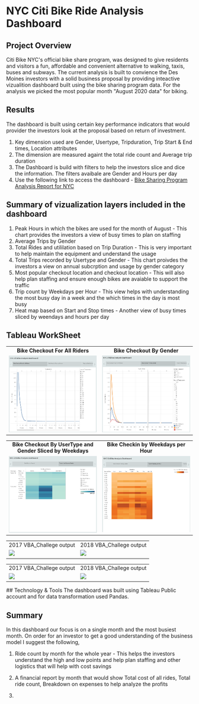 # NYC Citi Bike Ride Analysis Dashboard
## Project Overview

Citi Bike NYC's official bike share program, was designed to give residents and visitors a fun, affordable and convenient alternative to walking, taxis, buses and subways.
The current analysis is built to convience the Des Moines investors with a solid business proposal by providing inteactive vizualition dashboard built using the bike sharing program data. For the analysis we picked the most popular month "August 2020 data" for biking.

## Results
The dashboard is built using certain key performance indicators that would provider the investors look at the proposal based on return of investment.

1.  Key dimension used are Gender, Usertype, Tripduration, Trip Start & End times, Location attributes
2.  The dimension are measured againt the total ride count and Average trip duration
3.  The Dashboard is build with filters to help the investors slice and dice the information. The filters avaibale are Gender and Hours per day
4.  Use the following link to access the dashboard - [Bike Sharing Program Analysis Report for NYC](https://public.tableau.com/profile/prathima.bandi#!/vizhome/NYCCitiBikeAnalysisReport/NYCCitiBikeAnalysisDashboard?publish=yes)

## Summary of vizualization layers included in the dashboard
1. Peak Hours in which the bikes are used for the month of August - This chart provides the investors a view of busy times to plan on staffing
2. Average Trips by Gender
3. Total Rides and utililation based on Trip Duration - This is very important to help maintain the equipment and understand the usage
4. Total Trips recorded by Usertype and Gender - This chart proivdes the investors a view on annual subcrption and usage by gender category
5. Most popular checkout location and checkout location - This will also help plan staffing and ensure enough bikes are avaiable to support the traffic
6. Trip count by Weekdays per Hour - This view helps with understanding the most busy day in a week and the which times in the day is most busy
7. Heat map based on Start and Stop times - Another view of busy times sliced by weendays and hours per day

 ## Tableau WorkSheet
 <table>
 <tr>   
  <td align="center"> <b> Bike Checkout For All Riders </b> </td>
  <td align="center"> <b> Bike Checkout By Gender </b> </td>
  </tr> 
  <tr>   
    <td valign="top"> <img src="/Images/AllRiderCheckouttime.png" width="500" /> </td>
    <td valign="top"> <img src="/Images/CheckouttimebyGender.png" width="500" /> </td>
  </tr>     
</Table>
<table>
  <tr>   
     <td align="center"> <b> Bike Checkout By UserType and Gender Sliced by Weekdays </b></td>
     <td align="center"> <b> Bike Checkin by Weekdays per Hour</b></td>
  </tr> 
  <tr>   
    <td valign="top"> <img src="/Images/WeekdayridesummaryByGenderandUsertype.png" width="500" /> </td>
    <td valign="top"> <img src="/Images/StoptimeWeekdaysperday.png" width="500" /> </td>
   
  </tr>     
</Table> 
<table>
 <tr>   
    <td align="center"> 2017 VBA_Challege output </td>
    <td align="center"> 2018 VBA_Challege output</td>
  </tr> 
  <tr>   
    <td valign="top"> <img src="/Resources/2017%20AllstocksAnalysisRefactor.png" width="500" /> </td>
    <td valign="top"> <img src="/Resources/2018%20AllstocksAnalysisRefactor.png" width="500" /> </td>
  </tr>     
</Table> 
<table>
 <tr>   
    <td align="center"> 2017 VBA_Challege output </td>
    <td align="center"> 2018 VBA_Challege output</td>
  </tr> 
  <tr>   
    <td valign="top"> <img src="/Resources/2017%20AllstocksAnalysisRefactor.png" width="500" /> </td>
    <td valign="top"> <img src="/Resources/2018%20AllstocksAnalysisRefactor.png" width="500" /> </td>
  </tr>     
</Table> 
## Technology & Tools
The dashboard was built using Tableau Public account and for data transformation used Pandas.

## Summary 
In this dashboard our focus is on a single month and the most busiest month. On order for an investor to get a good understanding of the business model I suggest the following,
1.  Ride count by month for the whole year - This helps the investors understand the high and low points and help plan staffing and other logistics that will help with cost savings
2.  A financial report by month that would show  Total cost of all rides, Total ride count, Breakdown on expenses to help analyze the profits


4.  


